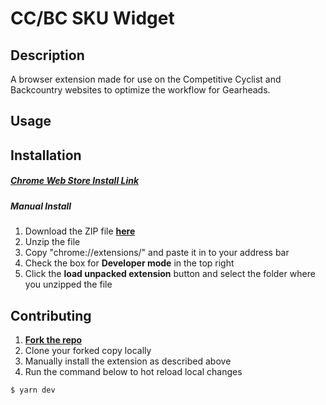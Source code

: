 # CC/BC SKU Widget

## Description

A browser extension made for use on the Competitive Cyclist and Backcountry websites to optimize the workflow for Gearheads.

## Usage

## Installation

##### **[Chrome Web Store Install Link](https://chrome.google.com/webstore/detail/ccbc-sku-widget/oclphakakbdnigniddcimhmcikgedhhk 'link to Chrome Web Store')**

##### Manual Install

1. Download the ZIP file **[here](https://github.com/dudemanppl/CCBCSKUWidget/raw/master/dist/CCBCSKUWidget.zip 'link to zip file of extension')**
2. Unzip the file
3. Copy "chrome://extensions/" and paste it in to your address bar
4. Check the box for **Developer mode** in the top right
5. Click the **load unpacked extension** button and select the folder where you unzipped the file

## Contributing

1. **[Fork the repo](https://github.com/dudemanppl/CCBCSKUWidget/fork?fragment=1)**
2. Clone your forked copy locally
3. Manually install the extension as described above
4. Run the command below to hot reload local changes

```
$ yarn dev
```

